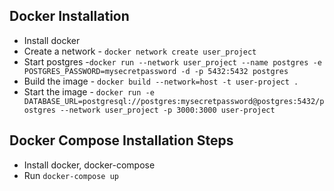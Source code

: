 ## Docker Installation
- Install docker
- Create a network - `docker network create user_project`
- Start postgres
    -`docker run --network user_project --name postgres -e POSTGRES_PASSWORD=mysecretpassword -d -p 5432:5432 postgres`
- Build the image - `docker build --network=host -t user-project .`
- Start the image - `docker run -e DATABASE_URL=postgresql://postgres:mysecretpassword@postgres:5432/postgres --network user_project -p 3000:3000 user-project`

## Docker Compose Installation Steps
- Install docker, docker-compose
- Run `docker-compose up`